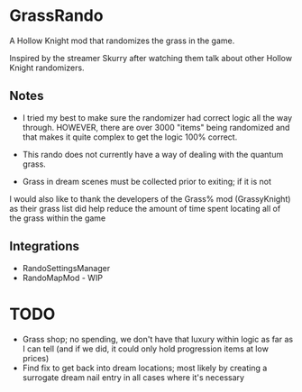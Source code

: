 ﻿# GrassRando

A Hollow Knight mod that randomizes the grass in the game.

Inspired by the streamer Skurry after watching them talk about other Hollow Knight randomizers.

## Notes
- I tried my best to make sure the randomizer had correct logic all the way through. HOWEVER, there are over 3000 "items" being randomized and that makes it quite complex to get the logic 100% correct.

- This rando does not currently have a way of dealing with the quantum grass.

- Grass in dream scenes must be collected prior to exiting; if it is not 

I would also like to thank the developers of the Grass% mod (GrassyKnight) as their grass list did help reduce the amount of time spent locating all of the grass within the game

## Integrations
* RandoSettingsManager
* RandoMapMod - WIP

# TODO
- Grass shop; no spending, we don't have that luxury within logic as far as I can tell (and if we did, it could only hold progression items at low prices)
- Find fix to get back into dream locations; most likely by creating a surrogate dream nail entry in all cases where it's necessary
